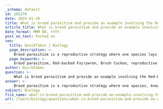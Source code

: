 ```yaml
---
_schema: default
id: 165270
date: 2025-01-28
title: What is brood parasitism and provide an example involving the Red-backed Fairywren and Brush Cuckoo?
article_title: What is brood parasitism and provide an example involving the Red-backed Fairywren and Brush Cuckoo?
date_format: MMM DD, YYYY
post_on_text: Posted on
seo:
  title: QuickTakes | Biology
  page_description: >-
    Brood parasitism is a reproductive strategy where one species lays its eggs in the nest of another, as exemplified by the Red-backed Fairywren and the Brush Cuckoo, impacting the host's young.
  page_keywords: >-
    brood parasitism, Red-backed Fairywren, Brush Cuckoo, reproductive strategy, egg laying, nest, host species, parental care, resource conservation, behavioral adaptations
author: QuickTakes
question: >-
    What is brood parasitism and provide an example involving the Red-backed Fairywren and Brush Cuckoo?
answer: >-
    Brood parasitism is a reproductive strategy where one species, known as the brood parasite, lays its eggs in the nest of another species, referred to as the host. The host then unwittingly raises the offspring of the brood parasite, often at the expense of its own young. This strategy allows the brood parasite to conserve energy and resources that would otherwise be spent on parental care.\n\nA notable example of brood parasitism involves the **Red-backed Fairywren** (Malurus melanocephalus) and the **Brush Cuckoo** (Chalcites basalis). In this interaction, the female Brush Cuckoo lays her eggs in the nest of the Red-backed Fairywren. Once the cuckoo chick hatches, it often outcompetes the fairywren's own chicks for food and parental care. The adult fairywrens may feed the fledgling Brush Cuckoo, which can be significantly larger than their own young, leading to a situation where the fairywrens invest their resources in raising the brood parasite instead of their own offspring.\n\nThis example illustrates the impact of brood parasitism on host species, prompting various behavioral adaptations in hosts to cope with the presence of brood parasites. For instance, some host species may develop strategies to recognize and reject foreign eggs or chicks, although these adaptations can vary widely among different species.
subject: Biology
file_name: what-is-brood-parasitism-and-provide-an-example-involving-the-redbacked-fairywren-and-brush-cuckoo.md
url: /learn/biology/questions/what-is-brood-parasitism-and-provide-an-example-involving-the-redbacked-fairywren-and-brush-cuckoo
---
```


&nbsp;